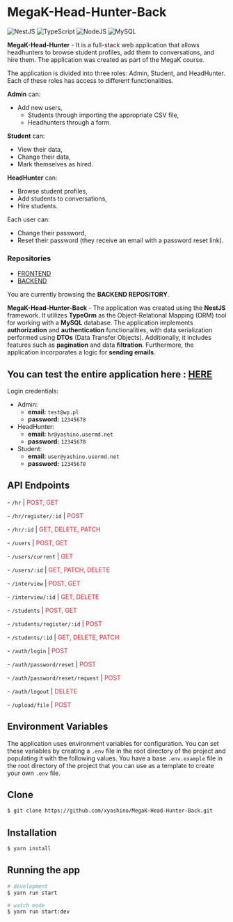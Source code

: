 # MegaK-Head-Hunter-Back

![NestJS](https://img.shields.io/badge/nestjs-%23E0234E.svg?style=for-the-badge&logo=nestjs&logoColor=white)
![TypeScript](https://img.shields.io/badge/typescript-%23007ACC.svg?style=for-the-badge&logo=typescript&logoColor=white)
![NodeJS](https://img.shields.io/badge/node.js-6DA55F?style=for-the-badge&logo=node.js&logoColor=white)
![MySQL](https://img.shields.io/badge/mysql-%2300f.svg?style=for-the-badge&logo=mysql&logoColor=white)

**MegaK-Head-Hunter** - It is a full-stack web application that allows headhunters to browse student profiles, add them to conversations, and hire them. The application was created as part of the MegaK course.

The application is divided into three roles: Admin, Student, and HeadHunter. Each of these roles has access to different functionalities.

**Admin** can:

- Add new users,
  - Students through importing the appropriate CSV file,
  - Headhunters through a form.

**Student** can:

- View their data,
- Change their data,
- Mark themselves as hired.

**HeadHunter** can:

- Browse student profiles,
- Add students to conversations,
- Hire students.

Each user can:

- Change their password,
- Reset their password (they receive an email with a password reset link).

### Repositories

- [FRONTEND](https://github.com/xyashino/MegaK-Head-Hunter-Front)
- [BACKEND](https://github.com/xyashino/MegaK-Head-Hunter-BACK)

You are currently browsing the **BACKEND REPOSITORY**.

**MegaK-Head-Hunter-Back** -
The application was created using the **NestJS** framework. 
It utilizes **TypeOrm** as the Object-Relational Mapping (ORM) tool for working with a **MySQL** database.
The application implements **authorization** and **authentication** functionalities, with data serialization performed using **DTOs** (Data Transfer Objects).
Additionally, it includes features such as **pagination** and data **filtration**. 
Furthermore, the application incorporates a logic for **sending emails**.

## You can test the entire application here : [HERE](https://megak.yashino.live/)

Login credentials:
- Admin:
    - **email:** `test@wp.pl`
    - **password:** `12345678`
- HeadHunter:
    - **email:** `hr@yashino.usermd.net`
    - **password:** `12345678`
- Student:
    - **email:** `user@yashino.usermd.net`
    - **password:** `12345678`


## API Endpoints

<p>- <code>/hr</code> | <span style="color: #e02635;">POST, GET</span></p>
<p>- <code>/hr/register/:id</code> | <span style="color: #e02635;">POST</span></p>
<p>- <code>/hr/:id</code> | <span style="color: #e02635;">GET, DELETE, PATCH</span></p>
<p>- <code>/users</code> | <span style="color: #e02635;">POST, GET</span></p>
<p>- <code>/users/current</code> | <span style="color: #e02635;">GET</span></p>
<p>- <code>/users/:id</code> | <span style="color: #e02635;">GET, PATCH, DELETE</span></p>
<p>- <code>/interview</code> | <span style="color: #e02635;">POST, GET</span></p>
<p>- <code>/interview/:id</code> | <span style="color: #e02635;">GET, DELETE</span></p>
<p>- <code>/students</code> | <span style="color: #e02635;">POST, GET</span></p>
<p>- <code>/students/register/:id</code> | <span style="color: #e02635;">POST</span></p>
<p>- <code>/students/:id</code> | <span style="color: #e02635;">GET, DELETE, PATCH</span></p>
<p>- <code>/auth/login</code> | <span style="color: #e02635;">POST</span></p>
<p>- <code>/auth/password/reset</code> | <span style="color: #e02635;">POST</span></p>
<p>- <code>/auth/password/reset/request</code> | <span style="color: #e02635;">POST</span></p>
<p>- <code>/auth/logout</code> | <span style="color: #e02635;">DELETE</span></p>
<p>- <code>/upload/file</code> | <span style="color: #e02635;">POST</span></p>

## Environment Variables

The application uses environment variables for configuration. 
You can set these variables by creating a `.env` file in the root directory of the project and populating it with the following values. 
You have a base `.env.example` file in the root directory of the project that you can use as a template to create your own `.env` file.

## Clone

```bash
$ git clone https://github.com/xyashino/MegaK-Head-Hunter-Back.git
```

## Installation

```bash
$ yarn install
```

## Running the app

```bash
# development
$ yarn run start

# watch mode
$ yarn run start:dev
```
